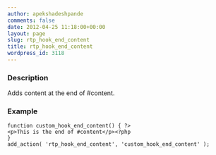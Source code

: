 ```yaml
---
author: apekshadeshpande
comments: false
date: 2012-04-25 11:18:00+00:00
layout: page
slug: rtp_hook_end_content
title: rtp_hook_end_content
wordpress_id: 3118
---
```


### Description


Adds content at the end of #content.


### Example



    
    function custom_hook_end_content() { ?>
    <p>This is the end of #content</p><?php
    }
    add_action( 'rtp_hook_end_content', 'custom_hook_end_content' );
